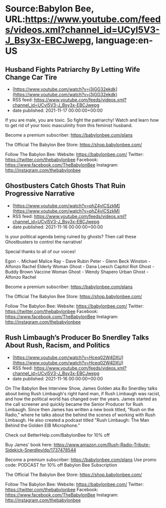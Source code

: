 # Source:Babylon Bee, URL:https://www.youtube.com/feeds/videos.xml?channel_id=UCyl5V3-J_Bsy3x-EBCJwepg, language:en-US

## Husband Fights Patriarchy By Letting Wife Change Car Tire
 - [https://www.youtube.com/watch?v=j3jGG32ekdk](https://www.youtube.com/watch?v=j3jGG32ekdk)
 - RSS feed: https://www.youtube.com/feeds/videos.xml?channel_id=UCyl5V3-J_Bsy3x-EBCJwepg
 - date published: 2021-11-17 00:00:00+00:00

If you are male, you are toxic. So fight the patriarchy! Watch and learn how to get rid of your toxic masculinity from this feminist husband.

Become a premium subscriber:  https://babylonbee.com/plans

The Official The Babylon Bee Store:  https://shop.babylonbee.com/

Follow The Babylon Bee:
Website: https://babylonbee.com/
Twitter: https://twitter.com/thebabylonbee
Facebook: https://www.facebook.com/TheBabylonBee
Instagram: http://instagram.com/thebabylonbee

## Ghostbusters Catch Ghosts That Ruin Progressive Narrative
 - [https://www.youtube.com/watch?v=phZ4ylCSzkM](https://www.youtube.com/watch?v=phZ4ylCSzkM)
 - RSS feed: https://www.youtube.com/feeds/videos.xml?channel_id=UCyl5V3-J_Bsy3x-EBCJwepg
 - date published: 2021-11-16 00:00:00+00:00

Is your political agenda being ruined by ghosts? Then call these Ghostbusters to control the narrative!

Special thanks to all of our voices!

Egon -. Michael Malice 
Ray -  Dave Rubin 
Peter - Glenn Beck 
Winston - Alfonzo Rachel 
Elderly Woman Ghost - Dana Loesch
Capitol Riot Ghost -  Buddy Brown 
Vaccine Woman Ghost - Wendy Shapero 
Urban Ghost - Alfonzo Rachel 

Become a premium subscriber:  https://babylonbee.com/plans

The Official The Babylon Bee Store:  https://shop.babylonbee.com/

Follow The Babylon Bee:
Website: https://babylonbee.com/
Twitter: https://twitter.com/thebabylonbee
Facebook: https://www.facebook.com/TheBabylonBee
Instagram: http://instagram.com/thebabylonbee

## Rush Limbaugh’s Producer Bo Snerdley Talks About Rush, Racism, and Politics
 - [https://www.youtube.com/watch?v=Hceq02W4DXU](https://www.youtube.com/watch?v=Hceq02W4DXU)
 - RSS feed: https://www.youtube.com/feeds/videos.xml?channel_id=UCyl5V3-J_Bsy3x-EBCJwepg
 - date published: 2021-11-16 00:00:00+00:00

On The Babylon Bee Interview Show, James Golden aka Bo Snerdley talks about being Rush Limbaugh's right hand man, if Rush Limbaugh was racist, and how the political world has changed over the years. James started as the call screener and quickly became the Senior Producer for Rush Limbaugh. Since then James has written a new book titled, "Rush on the Radio," where he talks about the behind the scenes of working with Rush Limbaugh. He also created a podcast titled "Rush Limbaugh: The Man Behind the Golden EIB Microphone."

Check out BetterHelp.com/BabylonBee for 10% off

Buy James' book here: https://www.amazon.com/Rush-Radio-Tribute-Sidekick-Snerdley/dp/1737478544

Become a premium subscriber:  https://babylonbee.com/plans
Use promo code: PODCAST for 10% off Babylon Bee Subscription

The Official The Babylon Bee Store:  https://shop.babylonbee.com/

Follow The Babylon Bee:
Website: https://babylonbee.com/
Twitter: https://twitter.com/thebabylonbee
Facebook: https://www.facebook.com/TheBabylonBee
Instagram: http://instagram.com/thebabylonbee

